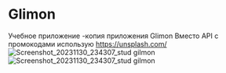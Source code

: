 # Glimon
Учебное приложение -копия приложения Glimon
Вместо API с промокодами использую https://unsplash.com/ 
![Screenshot_20231130_234307_stud gilmon](https://github.com/GordienkoRoman/Glimon/assets/44196911/180b057b-e287-4c83-ad32-94d85f0dc02b)
![Screenshot_20231130_234307_stud gilmon](https://github.com/GordienkoRoman/Glimon/assets/44196911/679fefbe-bc27-475e-b57a-3adb6e458b41)
